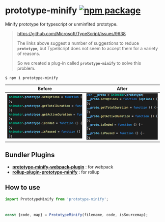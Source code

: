 # prototype-minify [![npm package](https://img.shields.io/npm/v/prototype-minify.svg)](https://www.npmjs.com/package/prototype-minify)

Minify prototype for typescript or unminfited prototype.

> https://github.com/Microsoft/TypeScript/issues/9638
>
> The links above suggest a number of suggestions to reduce **```prototype```**, but TypeScript does not seem to accept them for a variety of reasons.
>
> So we created a plug-in called **```prototype-minify```** to solve this problem.

```sh
$ npm i prototype-minify
```

|Before|After|
|:---:|:---:|
|![](./before.png)|![](./after.png)|

## Bundler Plugins
* [**prototype-minify-webpack-plugin**](https://www.npmjs.com/package/prototype-minify-webpack-plugin) : for webpack
* [**rollup-plugin-prototype-minify**](https://www.npmjs.com/package/rollup-plugin-prototype-minify) : for rollup

## How to use
```js
import PrototypeMinify from 'prototype-minify';


const {code, map} = PrototypeMinify(filename, code, isSourcemap);

```
